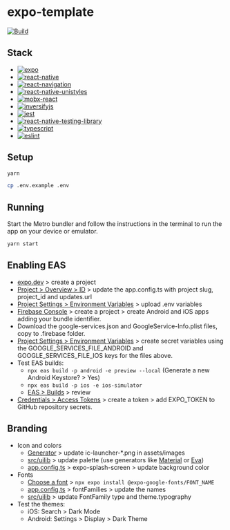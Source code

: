 # expo-template

[![Build](https://github.com/artyorsh/expo-template/actions/workflows/build.yml/badge.svg?event=push&branch=main)](https://github.com/artyorsh/expo-template/actions?query=branch%3Amain)

## Stack

- [![expo](https://img.shields.io/badge/expo-53.0-blue)](https://github.com/expo/expo/blob/main/packages/expo/CHANGELOG.md)
- [![react-native](https://img.shields.io/badge/react--native-0.79-blue)](https://github.com/facebook/react-native/releases)
- [![react-navigation](https://img.shields.io/badge/react--navigation-7.0-blue)](https://github.com/react-navigation/react-navigation/releases)
- [![react-native-unistyles](https://img.shields.io/badge/react--native--unistyles-3.0-blue)](https://github.com/vitalets/react-native-unistyles/releases)
- [![mobx-react](https://img.shields.io/badge/mobx--react-9.2-blue)](https://github.com/mobxjs/mobx/releases)
- [![inversifyjs](https://img.shields.io/badge/inversifyjs-6.0-blue)](https://github.com/inversify/InversifyJS/releases)
- [![jest](https://img.shields.io/badge/jest-29.7-blue)](https://github.com/jestjs/jest/releases)
- [![react-native-testing-library](https://img.shields.io/badge/testing--library-12.4-blue)](https://github.com/callstack/react-native-testing-library/releases)
- [![typescript](https://img.shields.io/badge/typescript-5.7-blue)](https://github.com/microsoft/TypeScript/releases)
- [![eslint](https://img.shields.io/badge/eslint-8.56-blue)](https://github.com/eslint/eslint/releases)

## Setup

```bash
yarn
```

```bash
cp .env.example .env
```

## Running

Start the Metro bundler and follow the instructions in the terminal to run the app on your device or emulator.

```bash
yarn start
```

## Enabling EAS

- [expo.dev](https://expo.dev) > create a project
- [Project > Overview > ID](https://expo.dev/accounts/[OWNER]/projects/[SLUG]) > update the app.config.ts with project slug, project_id and updates.url
- [Project Settings > Environment Variables](https://expo.dev/accounts/[OWNER]/projects/[SLUG]/environment-variables/new) > upload .env variables
- [Firebase Console](https://console.firebase.google.com/) > create a project > create Android and iOS apps adding your bundle identifier.
- Download the google-services.json and GoogleService-Info.plist files, copy to .firebase folder.
- [Project Settings > Environment Variables](https://expo.dev/accounts/[OWNER]/projects/[SLUG]/environment-variables/new) > create secret variables using the  GOOGLE_SERVICES_FILE_ANDROID and GOOGLE_SERVICES_FILE_IOS keys for the files above.
- Test EAS builds:
  - `npx eas build -p android -e preview --local` (Generate a new Android Keystore? > Yes)
  - `npx eas build -p ios -e ios-simulator`
  - [EAS > Builds](https://expo.dev/accounts/[OWNER]/projects/[SLUG]/builds) > review
- [Credentials > Access Tokens](https://expo.dev/accounts/[OWNER]/settings/access-tokens) > create a token > add EXPO_TOKEN to GitHub repository secrets.

## Branding

- Icon and colors
  - [Generator](https://www.figma.com/community/file/938712838317973976) > update ic-launcher-*.png in assets/images
  - [src/uilib](./src/uilib/index.ts) > update palette (use generators like [Material](https://materialui.co/colors) or [Eva](https://colors.eva.design))
  - [app.config.ts](./app.config.ts) > expo-splash-screen > update background color
- Fonts
  - [Choose a font](https://fonts.google.com) > `npx expo install @expo-google-fonts/FONT_NAME`
  - [app.config.ts](./app.config.ts) > fontFamilies > update the names
  - [src/uilib](./src/uilib/index.ts) > update FontFamily type and theme.typography
- Test the themes:
  - iOS: Search > Dark Mode
  - Android: Settings > Display > Dark Theme
